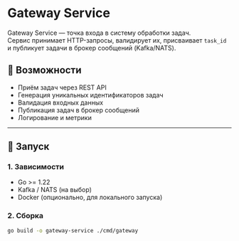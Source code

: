 # Gateway Service

Gateway Service — точка входа в систему обработки задач.  
Сервис принимает HTTP-запросы, валидирует их, присваивает `task_id` и публикует задачи в брокер сообщений (Kafka/NATS).  

## 📌 Возможности

- Приём задач через REST API
- Генерация уникальных идентификаторов задач
- Валидация входных данных
- Публикация задач в брокер сообщений
- Логирование и метрики

---

## 🚀 Запуск

### 1. Зависимости
- Go >= 1.22
- Kafka / NATS (на выбор)
- Docker (опционально, для локального запуска)

### 2. Сборка

```bash
go build -o gateway-service ./cmd/gateway
